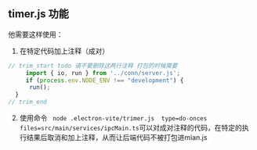 
## timer.js 功能
他需要这样使用：
1. 在特定代码加上注释（成对）
```javascript
// trim_start todo 请不要删除这两行注释 打包的时候需要
     import { io, run } from '../conn/server.js';
     if (process.env.NODE_ENV !== "development") {
      run();
  }
// trim_end
```
2. 使用命令
` node .electron-vite/trimer.js  type=do-onces files=src/main/services/ipcMain.ts`可以对成对注释的代码，在特定的执行结果后取消和加上注释，从而让后端代码不被打包进mian.js
